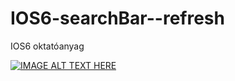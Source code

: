 IOS6-searchBar--refresh
=======================

IOS6 oktatóanyag

[![IMAGE ALT TEXT HERE](http://img.youtube.com/vi/DWKmJ-O0fLA/0.jpg)](http://www.youtube.com/watch?v=DWKmJ-O0fLA)
